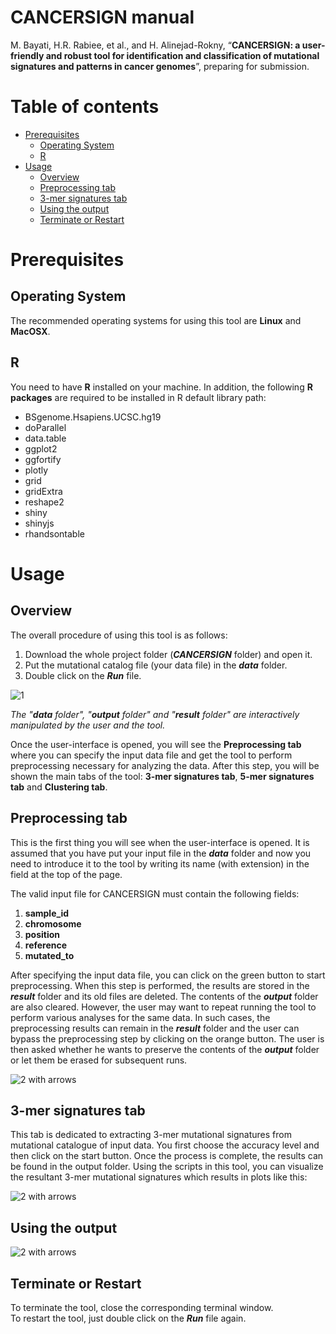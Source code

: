 


# CANCERSIGN manual
M. Bayati, H.R. Rabiee, et al., and H. Alinejad-Rokny, “**CANCERSIGN: a user-friendly and robust tool for identification and classification of mutational signatures and patterns in cancer genomes**”, preparing for submission.

Table of contents
=================
  * [Prerequisites](#prerequisites)
    * [Operating System](#operating-system)
    * [R](#r)
  * [Usage](#usage)
    * [Overview](#overview)
    * [Preprocessing tab](#preprocessing-tab)
    * [3-mer signatures tab](#3-mer-signatures-tab)
    * [Using the output](#using-the-output)
    * [Terminate or Restart](#terminate-or-restart)



Prerequisites
=============

Operating System
-------------------
The recommended operating systems for using this tool are **Linux** and **MacOSX**.

R
-
You need to have **R** installed on your machine. In addition, the following **R packages** are required to be installed in R default library path:
* BSgenome.Hsapiens.UCSC.hg19
* doParallel
* data.table
* ggplot2
* ggfortify
* plotly
* grid
* gridExtra
* reshape2
* shiny
* shinyjs
* rhandsontable

Usage
=====

Overview
----------------
The overall procedure of using this tool is as follows: 
1. Download the whole project folder (**_CANCERSIGN_** folder) and open it.
2. Put the mutational catalog file (your data file) in the **_data_** folder.
3. Double click on the **_Run_** file.

![1](https://user-images.githubusercontent.com/16561858/30983872-8e4c0496-a498-11e7-959c-af6baab07e7e.png) 

_The "**data** folder", "**output** folder" and "**result** folder" are interactively manipulated by the user and the tool._

Once the user-interface is opened, you will see the **Preprocessing tab** where you can specify the input data file and get the tool to perform preprocessing necessary for analyzing the data. After this step, you will be shown the main tabs of the tool: **3-mer signatures tab**, **5-mer signatures tab** and **Clustering tab**.

Preprocessing tab
-----------------
This is the first thing you will see when the user-interface is opened. It is assumed that you have put your input file in the **_data_** folder and now you need to introduce it to the tool by writing its name (with extension) in the field at the top of the page. 

The valid input file for CANCERSIGN must contain the following fields:

1. **sample_id**
2. **chromosome**
3. **position**
4. **reference**
5. **mutated_to**
    
After specifying the input data file, you can click on the green button to start preprocessing. When this step is performed, the results are stored in the **_result_** folder and its old files are deleted. The contents of the **_output_** folder are also cleared. However, the user may want to repeat running the tool to perform various analyses for the same data. In such cases, the preprocessing results can remain in the **_result_** folder and the user can bypass the preprocessing step by clicking on the orange button. The user is then asked whether he wants to preserve the contents of the **_output_** folder or let them be erased for subsequent runs.

![2 with arrows](https://user-images.githubusercontent.com/16561858/30988310-ed844d16-a4a6-11e7-9cbe-aafbb1dddb09.png)


3-mer signatures tab
-----------------
This tab is dedicated to extracting 3-mer mutational signatures from mutational catalogue of input data. You first choose the accuracy level and then click on the start button. Once the process is complete, the results can be found in the output folder.
Using the scripts in this tool, you can visualize the resultant 3-mer mutational signatures which results in plots like this:

![2 with arrows](https://user-images.githubusercontent.com/36207812/49217716-918f1800-f3e3-11e8-9095-a69e6c83a1b1.png)


Using the output
-----------------
![2 with arrows](https://user-images.githubusercontent.com/16561858/51072201-24bd9d80-1672-11e9-9c8f-c288d99d04a0.png)


Terminate or Restart
-----------------
To terminate the tool, close the corresponding terminal window.  
To restart the tool, just double click on the **_Run_** file again.

<!--stackedit_data:
eyJoaXN0b3J5IjpbLTIzMjczNDAxMF19
-->